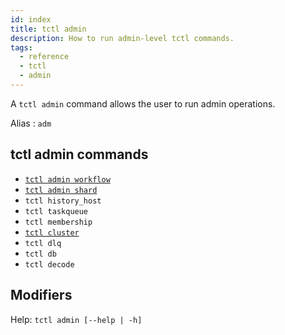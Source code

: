 ```yaml
---
id: index
title: tctl admin
description: How to run admin-level tctl commands.
tags:
  - reference
  - tctl
  - admin
---
```


A `tctl admin` command allows the user to run admin operations.

Alias : `adm`

## tctl admin commands

- [`tctl admin workflow`](/tctl/admin/workflow/index)
- [`tctl admin shard`](/tctl/admin/shard/index)
- `tctl history_host`
- `tctl taskqueue`
- `tctl membership`
- [`tctl cluster`](/tctl/admin/cluster/index)
- `tctl dlq`
- `tctl db`
- `tctl decode`

## Modifiers

Help: `tctl admin [--help | -h]`
